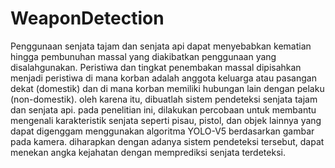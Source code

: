 # WeaponDetection

Penggunaan senjata tajam dan senjata api dapat menyebabkan kematian hingga pembunuhan massal yang diakibatkan penggunaan yang disalahgunakan. Peristiwa dan tingkat penembakan massal dipisahkan menjadi peristiwa di mana korban adalah anggota keluarga atau pasangan dekat (domestik) dan di mana korban memiliki hubungan lain dengan pelaku (non-domestik). oleh karena itu, dibuatlah sistem pendeteksi senjata tajam dan senjata api. pada penelitian ini, dilakukan percobaan untuk membantu mengenali karakteristik senjata seperti pisau, pistol, dan objek lainnya yang dapat digenggam menggunakan algoritma YOLO-V5 berdasarkan gambar pada kamera. diharapkan dengan adanya sistem pendeteksi tersebut, dapat menekan angka kejahatan dengan memprediksi senjata terdeteksi.
